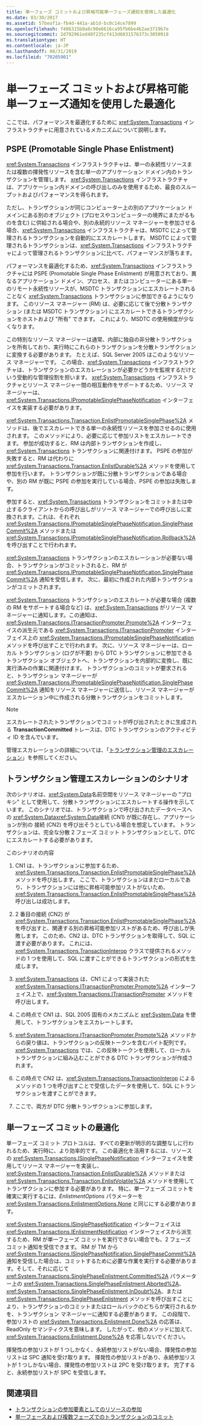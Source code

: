 ```yaml
---
title: 単一フェーズ コミットおよび昇格可能単一フェーズ通知を使用した最適化
ms.date: 03/30/2017
ms.assetid: 57beaf1a-fb4d-441a-ab1d-bc0c14ce7899
ms.openlocfilehash: f486315b8a8c90e6616ca95fb6be4b2ae3719b7e
ms.sourcegitcommit: 2d792961ed48f235cf413d6031576373c3050918
ms.translationtype: HT
ms.contentlocale: ja-JP
ms.lasthandoff: 08/31/2019
ms.locfileid: "70205901"
---
```

# <a name="optimization-using-single-phase-commit-and-promotable-single-phase-notification"></a>単一フェーズ コミットおよび昇格可能単一フェーズ通知を使用した最適化

ここでは、パフォーマンスを最適化するために <xref:System.Transactions> インフラストラクチャに用意されているメカニズムについて説明します。

## <a name="promotable-single-phase-enlistment"></a>PSPE (Promotable Single Phase Enlistment)

<xref:System.Transactions> インフラストラクチャは、単一の永続性リソースまたは複数の揮発性リソースを含む単一のアプリケーション ドメイン内のトランザクションを管理します。 <xref:System.Transactions> インフラストラクチャは、アプリケーション内ドメインの呼び出しのみを使用するため、最良のスループットおよびパフォーマンスを得られます。

ただし、トランザクションが同じコンピューター上の別のアプリケーション ドメインにある別のオブジェクト (プロセスやコンピューターの境界にまたがるものを含む) に供給される場合や、別の永続的リソース マネージャーを参加させる場合、<xref:System.Transactions> インフラストラクチャは、MSDTC によって管理されるトランザクションを自動的にエスカレートします。 MSDTC によって管理されるトランザクションは、<xref:System.Transactions> インフラストラクチャによって管理されるトランザクションに比べて、パフォーマンスが落ちます。

パフォーマンスを最適化するため、<xref:System.Transactions> インフラストラクチャには PSPE (Promotable Single Phase Enlistment) が用意されており、異なるアプリケーション ドメイン、プロセス、またはコンピューターにある単一のリモート永続性リソースが、MSDTC トランザクションにエスカレートされることなく <xref:System.Transactions> トランザクションに参加できるようになります。 このリソース マネージャー (RM) は、必要に応じて後で分散トランザクション (または MSDTC トランザクション) にエスカレートできるトランザクションをホストおよび "所有" できます。 これにより、MSDTC の使用頻度が少なくなります。

この特別なリソース マネージャーは通常、内部に独自の非分散トランザクションを所有しており、実行時にこれらのトランザクションを分散トランザクションに変換する必要があります。 たとえば、SQL Server 2005 はこのようなリソース マネージャーです。 この場合、<xref:System.Transactions> インフラストラクチャは、トランザクションのエスカレーションが必要かどうかを監視するだけという受動的な管理役割を担います。 <xref:System.Transactions> インフラストラクチャとリソース マネージャー間の相互動作をサポートするため、リソース マネージャーは、<xref:System.Transactions.IPromotableSinglePhaseNotification> インターフェイスを実装する必要があります。

<xref:System.Transactions.Transaction.EnlistPromotableSinglePhase%2A> メソッドは、後でエスカレートできる単一の永続性リソースを参加させるのに使用されます。 このメソッドにより、必要に応じて参加リストをエスカレートできます。 参加が成功すると、RM は内部トランザクションを作成し、<xref:System.Transactions> トランザクションに関連付けます。 PSPE の参加が失敗すると、RM は代わりに <xref:System.Transactions.Transaction.EnlistDurable%2A> メソッドを使用して参加を行います。 トランザクションが既に分散トランザクションである場合や、別の RM が既に PSPE の参加を実行している場合、PSPE の参加は失敗します。

参加すると、<xref:System.Transactions> トランザクションをコミットまたは中止するクライアントからの呼び出しがリソース マネージャーでの呼び出しに変換されます。これは、それぞれ <xref:System.Transactions.IPromotableSinglePhaseNotification.SinglePhaseCommit%2A> メソッドまたは <xref:System.Transactions.IPromotableSinglePhaseNotification.Rollback%2A> を呼び出すことで行われます。

<xref:System.Transactions> トランザクションのエスカレーションが必要ない場合、トランザクションがコミットされると、RM が <xref:System.Transactions.IPromotableSinglePhaseNotification.SinglePhaseCommit%2A> 通知を受信します。 次に、最初に作成された内部トランザクションがコミットされます。

<xref:System.Transactions> トランザクションのエスカレートが必要な場合 (複数の RM をサポートする場合など) は、<xref:System.Transactions> がリソース マネージャーに通知します。この通知は、<xref:System.Transactions.ITransactionPromoter.Promote%2A> インターフェイスの派生元である <xref:System.Transactions.ITransactionPromoter> インターフェイス上の <xref:System.Transactions.IPromotableSinglePhaseNotification> メソッドを呼び出すことで行われます。 次に、リソース マネージャーは、ローカル トランザクション (ログが不要) から DTC トランザクションに参加できるトランザクション オブジェクトへ、トランザクションを内部的に変換し、既に実行済みの作業に関連付けます。 トランザクションのコミットが要求されると、トランザクション マネージャーが <xref:System.Transactions.IPromotableSinglePhaseNotification.SinglePhaseCommit%2A> 通知をリソース マネージャーに送信し、リソース マネージャーがエスカレーション中に作成される分散トランザクションをコミットします。

> [!NOTE]
> エスカレートされたトランザクションでコミットが呼び出されたときに生成される **TransactionCommitted** トレースは、DTC トランザクションのアクティビティ ID を含んでいます。

管理エスカレーションの詳細については、「[トランザクション管理のエスカレーション](transaction-management-escalation.md)」を参照してください。

## <a name="transaction-management-escalation-scenario"></a>トランザクション管理エスカレーションのシナリオ

次のシナリオは、<xref:System.Data>名前空間をリソース マネージャーの "プロキシ" として使用して、分散トランザクションにエスカレートする操作を示しています。 このシナリオでは、トランザクションで呼び出されたデータベースへの <xref:System.Data><xref:System.Data>接続 (CN1) が既に存在し、アプリケーションが別の  接続 (CN2) を呼び出そうとしている場合を想定しています。 トランザクションは、完全な分散 2 フェーズ コミット トランザクションとして、DTC にエスカレートする必要があります。

このシナリオの内容

1. CN1 は、トランザクションに参加するため、<xref:System.Transactions.Transaction.EnlistPromotableSinglePhase%2A> メソッドを呼び出します。 ここで、トランザクションはまだローカルであり、トランザクションには他に昇格可能参加リストがないため、<xref:System.Transactions.Transaction.EnlistPromotableSinglePhase%2A> 呼び出しは成功します。

2. 2 番目の接続 (CN2) が <xref:System.Transactions.Transaction.EnlistPromotableSinglePhase%2A> を呼び出すと、関連する別の昇格可能参加リストがあるため、呼び出しが失敗します。 このため、CN2 は、DTC トランザクションを取得して、SQL に渡す必要があります。 これには、<xref:System.Transactions.TransactionInterop> クラスで提供されるメソッドの 1 つを使用して、SQL に渡すことができるトランザクションの形式を生成します。

3. <xref:System.Transactions> は、CN1 によって実装された <xref:System.Transactions.ITransactionPromoter.Promote%2A> インターフェイス上で、<xref:System.Transactions.ITransactionPromoter> メソッドを呼び出します。

4. この時点で CN1 は、SQL 2005 固有のメカニズムと <xref:System.Data> を使用して、トランザクションをエスカレートします。

5. <xref:System.Transactions.ITransactionPromoter.Promote%2A> メソッドからの戻り値は、トランザクションの反映トークンを含むバイト配列です。 <xref:System.Transactions> では、この反映トークンを使用して、ローカル トランザクションに組み込むことができる DTC トランザクションが作成されます。

6. この時点で CN2 は、<xref:System.Transactions.TransactionInterop> によるメソッドの 1 つを呼び出すことで受信したデータを使用して、SQL にトランザクションを渡すことができます。

7. ここで、両方が DTC 分散トランザクションに参加します。

## <a name="single-phase-commit-optimization"></a>単一フェーズ コミットの最適化

単一フェーズ コミット プロトコルは、すべての更新が明示的な調整なしに行われるため、実行時に、より効率的です。 この最適化を活用するには、リソースの <xref:System.Transactions.ISinglePhaseNotification> インターフェイスを使用してリソース マネージャーを実装し、<xref:System.Transactions.Transaction.EnlistDurable%2A> メソッドまたは <xref:System.Transactions.Transaction.EnlistVolatile%2A> メソッドを使用してトランザクションに参加する必要があります。 特に、単一フェーズ コミットを確実に実行するには、*EnlistmentOptions* パラメーターを <xref:System.Transactions.EnlistmentOptions.None> と同じにする必要があります。

<xref:System.Transactions.ISinglePhaseNotification> インターフェイスは <xref:System.Transactions.IEnlistmentNotification> インターフェイスから派生するため、RM が単一フェーズ コミットを実行できない場合でも、2 フェーズ コミット通知を受信できます。 RM が TM から <xref:System.Transactions.ISinglePhaseNotification.SinglePhaseCommit%2A> 通知を受信した場合は、コミットするために必要な作業を実行する必要があります。そして、それに応じて <xref:System.Transactions.SinglePhaseEnlistment.Committed%2A> パラメーター上の <xref:System.Transactions.SinglePhaseEnlistment.Aborted%2A>、<xref:System.Transactions.SinglePhaseEnlistment.InDoubt%2A>、または <xref:System.Transactions.SinglePhaseEnlistment> メソッドを呼び出すことにより、トランザクションのコミットまたはロールバックのどちらが実行されるかを、トランザクション マネージャーに通知する必要があります。 この段階で、参加リストの <xref:System.Transactions.Enlistment.Done%2A> の応答は、ReadOnly セマンティクスを意味します。 したがって、他のメソッドに加えて、<xref:System.Transactions.Enlistment.Done%2A> を応答しないでください。

揮発性の参加リストが 1 つしかなく、永続参加リストがない場合、揮発性の参加リストは SPC 通知を受け取ります。 揮発性の参加リストがあり、永続参加リストが 1 つしかない場合、揮発性の参加リストは 2PC を受け取ります。 完了すると、永続参加リストが SPC を受信します。

## <a name="see-also"></a>関連項目

- [トランザクションの参加要素としてのリソースの参加](enlisting-resources-as-participants-in-a-transaction.md)
- [単一フェースおよび複数フェーズでのトランザクションのコミット](committing-a-transaction-in-single-phase-and-multi-phase.md)
